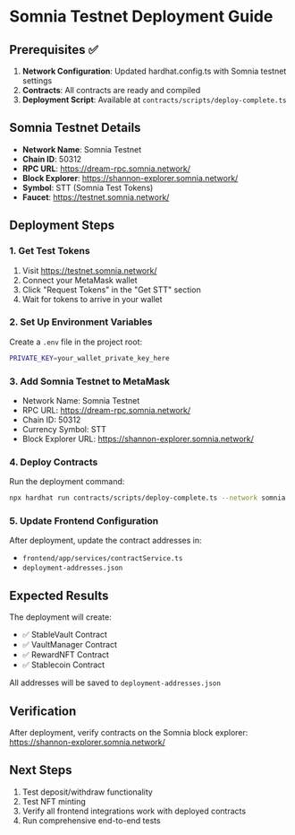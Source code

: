 # Somnia Testnet Deployment Guide

## Prerequisites ✅

1. **Network Configuration**: Updated hardhat.config.ts with Somnia testnet settings
2. **Contracts**: All contracts are ready and compiled
3. **Deployment Script**: Available at `contracts/scripts/deploy-complete.ts`

## Somnia Testnet Details

- **Network Name**: Somnia Testnet
- **Chain ID**: 50312  
- **RPC URL**: https://dream-rpc.somnia.network/
- **Block Explorer**: https://shannon-explorer.somnia.network/
- **Symbol**: STT (Somnia Test Tokens)
- **Faucet**: https://testnet.somnia.network/

## Deployment Steps

### 1. Get Test Tokens
1. Visit https://testnet.somnia.network/
2. Connect your MetaMask wallet
3. Click "Request Tokens" in the "Get STT" section
4. Wait for tokens to arrive in your wallet

### 2. Set Up Environment Variables
Create a `.env` file in the project root:
```bash
PRIVATE_KEY=your_wallet_private_key_here
```

### 3. Add Somnia Testnet to MetaMask
- Network Name: Somnia Testnet
- RPC URL: https://dream-rpc.somnia.network/
- Chain ID: 50312
- Currency Symbol: STT
- Block Explorer URL: https://shannon-explorer.somnia.network/

### 4. Deploy Contracts
Run the deployment command:
```bash
npx hardhat run contracts/scripts/deploy-complete.ts --network somnia
```

### 5. Update Frontend Configuration
After deployment, update the contract addresses in:
- `frontend/app/services/contractService.ts`
- `deployment-addresses.json`

## Expected Results

The deployment will create:
- ✅ StableVault Contract
- ✅ VaultManager Contract  
- ✅ RewardNFT Contract
- ✅ Stablecoin Contract

All addresses will be saved to `deployment-addresses.json`

## Verification

After deployment, verify contracts on the Somnia block explorer:
https://shannon-explorer.somnia.network/

## Next Steps

1. Test deposit/withdraw functionality
2. Test NFT minting
3. Verify all frontend integrations work with deployed contracts
4. Run comprehensive end-to-end tests